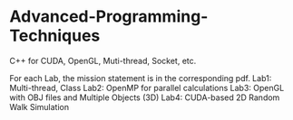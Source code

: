 # Advanced-Programming-Techniques
C++ for CUDA, OpenGL, Muti-thread, Socket, etc.

For each Lab, the mission statement is in the corresponding pdf.
Lab1: Multi-thread, Class
Lab2: OpenMP for parallel calculations
Lab3: OpenGL with OBJ files and Multiple Objects (3D)
Lab4: CUDA-based 2D Random Walk Simulation
